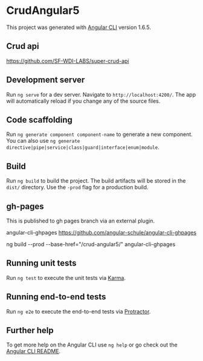 # CrudAngular5

This project was generated with [Angular CLI](https://github.com/angular/angular-cli) version 1.6.5.

## Crud api
https://github.com/SF-WDI-LABS/super-crud-api

## Development server

Run `ng serve` for a dev server. Navigate to `http://localhost:4200/`. The app will automatically reload if you change any of the source files.

## Code scaffolding

Run `ng generate component component-name` to generate a new component. You can also use `ng generate directive|pipe|service|class|guard|interface|enum|module`.

## Build

Run `ng build` to build the project. The build artifacts will be stored in the `dist/` directory. Use the `-prod` flag for a production build.

## gh-pages
This is published to gh pages branch via an external plugin.

angular-cli-ghpages
https://github.com/angular-schule/angular-cli-ghpages

ng build --prod --base-href="/crud-angular5/"
angular-cli-ghpages

## Running unit tests

Run `ng test` to execute the unit tests via [Karma](https://karma-runner.github.io).

## Running end-to-end tests

Run `ng e2e` to execute the end-to-end tests via [Protractor](http://www.protractortest.org/).

## Further help

To get more help on the Angular CLI use `ng help` or go check out the [Angular CLI README](https://github.com/angular/angular-cli/blob/master/README.md).
